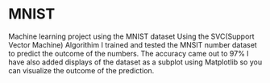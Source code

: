 # MNIST
Machine learning project using the MNIST dataset
Using the SVC(Support Vector Machine) Algorithim I trained and tested the MNSIT number dataset to predict the outcome of the numbers. 
The accuracy came out to 97%
I have also added displays of the dataset as a subplot using Matplotlib so you can visualize the outcome of the prediction.
